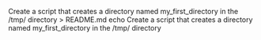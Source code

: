 Create a script that creates a directory named my_first_directory in the /tmp/ directory >   README.md
echo Create a script that creates a directory named my_first_directory in the /tmp/ directory
